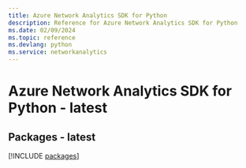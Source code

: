 ```yaml
---
title: Azure Network Analytics SDK for Python
description: Reference for Azure Network Analytics SDK for Python
ms.date: 02/09/2024
ms.topic: reference
ms.devlang: python
ms.service: networkanalytics
---
```

# Azure Network Analytics SDK for Python - latest
## Packages - latest
[!INCLUDE [packages](network-analytics-index.md)]